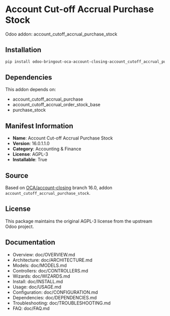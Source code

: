# Account Cut-off Accrual Purchase Stock

Odoo addon: account_cutoff_accrual_purchase_stock

## Installation

```bash
pip install odoo-bringout-oca-account-closing-account_cutoff_accrual_purchase_stock
```

## Dependencies

This addon depends on:
- account_cutoff_accrual_purchase
- account_cutoff_accrual_order_stock_base
- purchase_stock

## Manifest Information

- **Name**: Account Cut-off Accrual Purchase Stock
- **Version**: 16.0.1.1.0
- **Category**: Accounting & Finance
- **License**: AGPL-3
- **Installable**: True

## Source

Based on [OCA/account-closing](https://github.com/OCA/account-closing) branch 16.0, addon `account_cutoff_accrual_purchase_stock`.

## License

This package maintains the original AGPL-3 license from the upstream Odoo project.

## Documentation

- Overview: doc/OVERVIEW.md
- Architecture: doc/ARCHITECTURE.md
- Models: doc/MODELS.md
- Controllers: doc/CONTROLLERS.md
- Wizards: doc/WIZARDS.md
- Install: doc/INSTALL.md
- Usage: doc/USAGE.md
- Configuration: doc/CONFIGURATION.md
- Dependencies: doc/DEPENDENCIES.md
- Troubleshooting: doc/TROUBLESHOOTING.md
- FAQ: doc/FAQ.md
